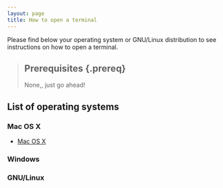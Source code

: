 ```yaml
---
layout: page
title: How to open a terminal
---
```


Please find below your operating system or GNU/Linux distribution to see
instructions on how to open a terminal.

> ## Prerequisites {.prereq}
>
> None,, just go ahead!

## List of operating systems

### Mac OS X

*  [Mac OS X](macosx.html)

### Windows

### GNU/Linux


